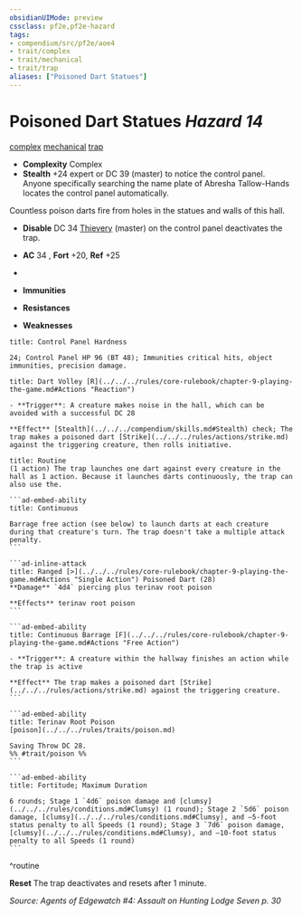 ```yaml
---
obsidianUIMode: preview
cssclass: pf2e,pf2e-hazard
tags:
- compendium/src/pf2e/aoe4
- trait/complex
- trait/mechanical
- trait/trap
aliases: ["Poisoned Dart Statues"]
---
```

# Poisoned Dart Statues *Hazard 14*  
[complex](../../../rules/traits/complex.md)  [mechanical](../../../rules/traits/mechanical.md)  [trap](../../../rules/traits/trap.md)  

- **Complexity** Complex
- **Stealth** +24 expert or DC 39 (master) to notice the control panel. Anyone specifically searching the name plate of Abresha Tallow-Hands locates the control panel automatically.  

Countless poison darts fire from holes in the statues and walls of this hall.

- **Disable** DC 34 [Thievery](../../skills.md#Thievery) (master) on the control panel deactivates the trap.  

- **AC** 34 , **Fort** +20, **Ref** +25
- 
- **Immunities** 
- **Resistances** 
- **Weaknesses** 
     
```ad-embed-ability
title: Control Panel Hardness

24; Control Panel HP 96 (BT 48); Immunities critical hits, object immunities, precision damage.
```
```ad-embed-ability
title: Dart Volley [R](../../../rules/core-rulebook/chapter-9-playing-the-game.md#Actions "Reaction")

- **Trigger**: A creature makes noise in the hall, which can be avoided with a successful DC 28

**Effect** [Stealth](../../../compendium/skills.md#Stealth) check; The trap makes a poisoned dart [Strike](../../../rules/actions/strike.md) against the triggering creature, then rolls initiative.
```

````ad-pf2-summary
title: Routine
(1 action) The trap launches one dart against every creature in the hall as 1 action. Because it launches darts continuously, the trap can also use the.

```ad-embed-ability
title: Continuous

Barrage free action (see below) to launch darts at each creature during that creature's turn. The trap doesn't take a multiple attack penalty.
```

```ad-inline-attack
title: Ranged [>](../../../rules/core-rulebook/chapter-9-playing-the-game.md#Actions "Single Action") Poisoned Dart (28)
**Damage** `4d4` piercing plus terinav root poison 
 
**Effects** terinav root poison
```

```ad-embed-ability
title: Continuous Barrage [F](../../../rules/core-rulebook/chapter-9-playing-the-game.md#Actions "Free Action")

- **Trigger**: A creature within the hallway finishes an action while the trap is active

**Effect** The trap makes a poisoned dart [Strike](../../../rules/actions/strike.md) against the triggering creature.
```

```ad-embed-ability
title: Terinav Root Poison
[poison](../../../rules/traits/poison.md)  

Saving Throw DC 28.  
%% #trait/poison %%
```

```ad-embed-ability
title: Fortitude; Maximum Duration

6 rounds; Stage 1 `4d6` poison damage and [clumsy](../../../rules/conditions.md#Clumsy) (1 round); Stage 2 `5d6` poison damage, [clumsy](../../../rules/conditions.md#Clumsy), and –5-foot status penalty to all Speeds (1 round); Stage 3 `7d6` poison damage, [clumsy](../../../rules/conditions.md#Clumsy), and –10-foot status penalty to all Speeds (1 round)
```
````
^routine

**Reset** The trap deactivates and resets after 1 minute.  

*Source: Agents of Edgewatch #4: Assault on Hunting Lodge Seven p. 30*
